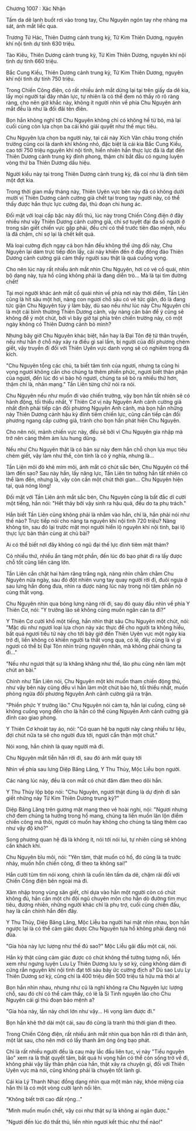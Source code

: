 




Chương 1007 : Xác Nhận


Tấm da dê lạnh buốt rơi vào trong tay, Chu Nguyên ngón tay nhẹ nhàng ma sát, ánh mắt liếc qua.

Trương Tử Hác, Thiên Dương cảnh trung kỳ, Tử Kim Thiên Dương, nguyên khí nội tình dự tính 630 triệu.

Tào Kiêu, Thiên Dương cảnh trung kỳ, Tử Kim Thiên Dương, nguyên khí nội tình dự tính 660 triệu.

Bắc Cung Kiều, Thiên Dương cảnh trung kỳ, Tử Kim Thiên Dương, nguyên khí nội tình dự tính 750 triệu.

Trong Chiến Công điện, có rất nhiều ánh mắt dừng lại tại trên giấy da dê kia, lấy mọi người tại đây nhãn lực, tự nhiên là có thể đem nó thấy rõ rõ ràng ràng, cho nên giờ khắc này, không ít người nhìn về phía Chu Nguyên ánh mắt đều là như là đối đãi tên điên.

Bọn hắn không nghĩ tới Chu Nguyên không chỉ có không hề từ bỏ, mà lại cuối cùng còn lựa chọn ba cái khó giải quyết như thế mục tiêu.

Chu Nguyên lựa chọn ba người này, tại cái này Xích Vân châu trong chiến trường cũng coi là danh khí không nhỏ, đặc biệt là cái kia Bắc Cung Kiều, cao tới 750 triệu nguyên khí nội tình, hiển nhiên hắn thực lực đã là đạt đến Thiên Dương cảnh trung kỳ đỉnh phong, thậm chí bắt đầu có ngưng luyện vòng thứ ba Thiên Dương dấu hiệu.

Người kiểu này tại trong Thiên Dương cảnh trung kỳ, đã coi như là đỉnh tiêm một đợt kia.

Trong thời gian mấy tháng này, Thiên Uyên vực bên này đã có không dưới mười vị Thiên Dương cảnh cường giả chết tại trong tay người này, có thể thấy được hắn thực lực cường đại, thủ đoạn chi hung ác.

Đối mặt với loại cấp bậc này đối thủ, lúc này trong Chiến Công điện ở đây nhiều như vậy Thiên Dương cảnh cường giả, chỉ sợ tuyệt đại đa số người ở trong săn giết chiến vực gặp phải, đều chỉ có thể trước tiên đào mệnh, nếu là đã chậm, chỉ sợ lại là chết kết quả.

Mà loại cường địch ngay cả bọn hắn đều không thể ứng đối này, Chu Nguyên lại dám trực tiếp đón lấy, cái này khiến đến ở đây đông đảo Thiên Dương cảnh cường giả cảm thấy người sau thật là quá cuồng vọng.

Cho nên lúc này rất nhiều ánh mắt nhìn Chu Nguyên, hơi có vẻ cổ quái, nhìn bộ dạng này, tựa hồ cũng không phải là đang diễn trò... Mà là tại tìm đường chết!

Tại mọi người khác ánh mắt cổ quái nhìn về phía nơi này thời điểm, Tần Liên cũng là hít sâu một hơi, nàng con ngươi chỗ sâu có vẻ tức giận, đó là đang tức giận Chu Nguyên tùy ý làm bậy, dù sao nếu như lúc này Chu Nguyên chỉ là một cái bình thường Thiên Dương cảnh, vậy nàng căn bản để ý cũng sẽ không để ý một chút, bởi vì bây giờ tại phía trên chiến trường này, có một ngày không có Thiên Dương cảnh bỏ mình?

Nhưng bây giờ Chu Nguyên khác biệt, hắn hay là Đại Tôn đệ tử thân truyền, nếu như hắn ở chỗ này xảy ra điều gì sai lầm, bị người của đối phương chém giết, vậy truyền đi đối với Thiên Uyên vực danh vọng sẽ có nghiêm trọng đả kích.

"Chu Nguyên tổng các chủ, ta biết tâm tình của ngươi, nhưng ta cũng hi vọng ngươi không cần cho chúng ta thêm phiền phức, ngươi biết thân phận của ngươi, đến lúc đó vì bảo hộ ngươi, chúng ta sẽ bỏ ra nhiều thứ hơn, thậm chí là, nhân mạng." Tần Liên từng chữ nói ra nói.

Chu Nguyên nếu như muốn đi vào chiến trường, vậy bọn hắn tất nhiên sẽ có hành động, tối thiểu nhất, Y Thiên Cơ vị này Nguyên Anh cảnh cường giả nhất định phải tiếp cận đối phương Nguyên Anh cảnh, mà bọn hắn những này Thiên Dương cảnh hậu kỳ đỉnh tiêm chiến lực, cũng cần tiếp cận đối phương ngang cấp cường giả, tránh cho bọn hắn phát hiện Chu Nguyên.

Cho nên nói, mảnh chiến vực này, đều sẽ bởi vì Chu Nguyên gia nhập mà trở nên càng thêm ám lưu hung dũng.

Nếu như Chu Nguyên thật là có bản sự này đem hắn chỗ chọn lựa mục tiêu chém giết, vậy làm như thế, còn tính là có ý nghĩa, nhưng là...

Tần Liên môi đỏ khẽ mím môi, ánh mắt có chút sắc bén, Chu Nguyên có thể làm đến sao? Sau này hắn, lấy năng lực, Tần Liên tin tưởng hắn tất nhiên có thể làm đến, nhưng là, vậy còn cần một chút thời gian... Chu Nguyên hiện tại, quá nóng lòng!

Đối mặt với Tần Liên ánh mắt sắc bén, Chu Nguyên cũng là bất đắc dĩ cười một tiếng, hắn nói: "Hết thảy bởi vậy sinh ra hậu quả, đều do ta phụ trách."

Hắn biết Tần Liên cũng không phải là nhằm vào hắn, chỉ là, hắn phải nói như thế nào? Trực tiếp nói cho nàng ta nguyên khí nội tình 720 triệu? Nàng không tin, sau đó lại trước mặt mọi người hiển lộ nguyên khí nội tình, bại lộ thực lực bản thân cùng át chủ bài?

Ai có thể biết nơi đây không có ngũ đại thế lực đỉnh tiêm mật thám?

Có nhiều thứ, nhiều ẩn tàng một phần, đến lúc đó bạo phát đi ra lấy được chỗ tốt cũng liền càng lớn.

Tần Liên cắn chặt hai hàm răng trắng ngà, nàng nhìn chằm chằm Chu Nguyên nửa ngày, sau đó đột nhiên vung tay quay người rời đi, đuôi ngựa ở sau lưng hắn đong đưa, nhìn ra được nàng lúc này trong nội tâm phẫn nộ cùng thất vọng.

Chu Nguyên nhìn qua bóng lưng nàng rời đi, sau đó quay đầu nhìn về phía Y Thiên Cơ, nói: "Y trưởng lão sẽ không cũng muốn ngăn cản ta đi?"

Y Thiên Cơ cười khổ một tiếng, hắn nhìn thật sâu Chu Nguyên một chút, nói: "Mặc dù như ngươi loại lựa chọn này xác thực để cho người ta không hiểu, bất quá ngươi tiểu tử này cho tới bây giờ đến Thiên Uyên vực một ngày kia trở đi, liền không có khiến người ta thất vọng qua, có lẽ, đây cũng là vì gì ngươi có thể bị Đại Tôn nhìn trúng nguyên nhân, mà không phải chúng ta đi..."

"Nếu như ngươi thật sự là khăng khăng như thế, lão phu cũng nên làm một chút an bài."

Chính như Tần Liên nói, Chu Nguyên một khi muốn tham chiến động thủ, như vậy bên này cũng đều vì hắn làm một chút bảo hộ, tối thiểu nhất, muốn phòng ngừa đối phương Nguyên Anh cảnh cường giả ra trận.

"Phiền phức Y trưởng lão." Chu Nguyên nói cảm tạ, hắn lại cuồng, cũng sẽ không cuồng vọng đến cho là hắn có thể cùng Nguyên Anh cảnh cường giả đỉnh cao giao phong.

Y Thiên Cơ khoát tay áo, nói: "Có quan hệ ba người này càng nhiều tư liệu, đợi chút nữa ta sẽ cho người đưa tới, ngươi cẩn thận một chút."

Nói xong, hắn chính là quay người mà đi.

Chu Nguyên mắt tiễn hắn rời đi, sau đó ánh mắt quay tới

Nhìn về phía sau lưng Diệp Băng Lăng, Y Thu Thủy, Mộc Liễu bọn người.

Các nàng lúc này, đều là con mắt có chút đăm đăm theo dõi hắn.

Y Thu Thủy lộp bộp nói: "Chu Nguyên, ngươi thật đúng là dự định đi săn giết những này Tử Kim Thiên Dương trung kỳ?"

Diệp Băng Lăng trên gương mặt mang theo vẻ hoài nghi, nói: "Ngươi nhưng chớ đem chúng ta hướng trong hố mang, chúng ta liền muốn lăn lộn điểm chiến công mà thôi, ngươi có muốn hay không cho chúng ta tăng thêm cao như vậy độ khó?"

Song phương quan hệ đã là không ít, nói tới nói lui, tự nhiên cũng sẽ không cần khách khí.

Chu Nguyên bĩu môi, nói: "Yên tâm, thật muốn có hố, đó cũng là ta trước nhảy, muốn hỗn chiến công, đi theo ta không sai!"

Hắn cười tủm tỉm nói xong, chính là cuốn lên tấm da dê, chậm rãi đối với Chiến Công điện bên ngoài mà đi.

Xâm nhập trong vùng săn giết, chỉ dựa vào hắn một người còn có chút không đủ, hắn cần một chi đội ngũ chuyên môn cho hắn dò đường tìm mục tiêu, đương nhiên, những người khác chỉ là phụ trợ, cuối cùng chiến đấu, hay là cần chính hắn đến đây.

Y Thu Thủy, Diệp Băng Lăng, Mộc Liễu ba người hai mặt nhìn nhau, bọn hắn ngược lại là có thể cảm giác được Chu Nguyên tựa hồ không phải đang nói đùa.

"Gia hỏa này lực lượng như thế đủ sao?" Mộc Liễu gãi đầu một cái, nói.

Hắn kỳ thật cũng cảm giác được có chút không thể tưởng tượng nổi, liền xem như ngưng luyện Lưu Ly Thiên Dương lưu ly sơ kỳ, cũng không dám đi cứng rắn nguyên khí nội tình đạt tới sáu bảy ức cường địch a? Dù sao Lưu Ly Thiên Dương sơ kỳ, cũng chỉ là 400 triệu đến 500 triệu tả hữu mà thôi a!

Bọn hắn nhìn nhau, nhưng như cũ là nghĩ không ra Chu Nguyên lực lượng chỗ, sau đó chỉ có thể cảm thấy, có lẽ là Si Tinh nguyên lão cho Chu Nguyên cái gì thủ đoạn bảo mệnh a?

"Gia hỏa này, lần này chơi lớn như vậy... Hi vọng làm được đi."

Bọn hắn khẽ thở dài một cái, sau đó cũng là tranh thủ thời gian đi theo.

Trong Chiến Công điện, rất nhiều ánh mắt nhìn qua bọn hắn rời đi thân ảnh, một lát sau, cho nên mới có lấy thanh âm ông ông bạo phát.

Chỉ là rất nhiều người đều là cau mày lắc đầu liên tục, vị này "Tiểu nguyên lão" xem ra là thật quyết tâm, bất quá hi vọng hắn có thể còn sống trở về đi, không phải vậy lấy thân phận của hắn, thật xảy ra chuyện gì, đối với Thiên Uyên vực mà nói, cũng không phải là chuyện tốt lành gì.

Cái kia Lý Thanh Nhạc đồng dạng nhìn qua một màn này, khóe miệng của hắn thì là có một vòng cười lạnh nổi lên.

"Không biết trời cao đất rộng..."

"Mình muốn muốn chết, vậy coi như thật sự là không ai ngăn được."

"Ngươi đến lúc đó thất thủ, liền nhìn ngươi kết thúc như thế nào!"




